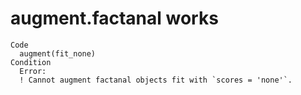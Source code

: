 # augment.factanal works

    Code
      augment(fit_none)
    Condition
      Error:
      ! Cannot augment factanal objects fit with `scores = 'none'`.

